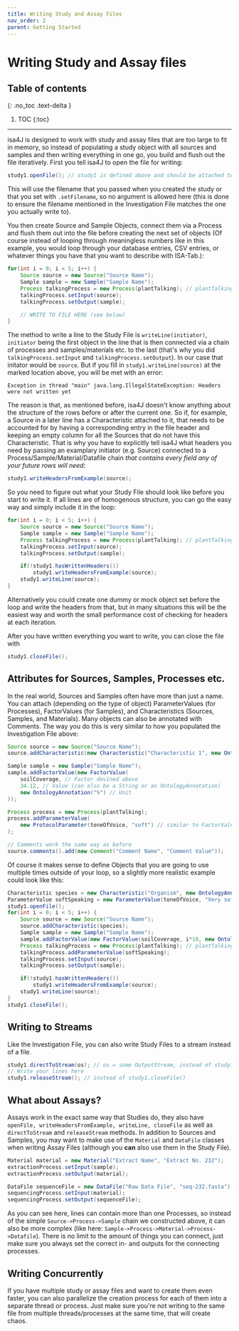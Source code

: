 ```yaml
---
title: Writing Study and Assay Files
nav_order: 2
parent: Getting Started
---
```


# Writing Study and Assay files

## Table of contents
{: .no_toc .text-delta }

1. TOC
{:toc}

---

isa4J is designed to work with study and assay files that are too large to fit in memory, so instead of populating a study object with all sources and samples and then writing everything in one go, you build and flush out the file iteratively.
First you tell isa4J to open the file for writing:

```java
study1.openFile(); // study1 is defined above and should be attached to an Investigation
```

This will use the filename that you passed when you created the study or that you set with `.setFilename`, so no argument is allowed here (this is done to ensure the filename mentioned in the Investigation File matches the one you actually write to).

You then create Source and Sample Objects, connect them via a Process and flush them out into the file before creating the next set of objects (Of course instead of looping through meaningless numbers like in this example, you would loop through your database entries, CSV entries, or whatever things you have that you want to describe with ISA-Tab.):

```java
for(int i = 0; i < 5; i++) {
	Source source = new Source("Source Name");
	Sample sample = new Sample("Sample Name");
	Process talkingProcess = new Process(plantTalking); // plantTalking is a Protocol defined above
	talkingProcess.setInput(source);
	talkingProcess.setOutput(sample);

	// WRITE TO FILE HERE (see below)
}
```

The method to write a line to the Study File is `writeLine(initiator)`, `initiator` being the first object in the line that is then connected via a chain of processes and samples/materials etc. to the last (that's why you did `talkingProcess.setInput` and `talkingProcess.setOutput`).
In our case that initator would be `source`.
But if you fill in `study1.writeLine(source)` at the marked location above, you will be met with an error:

```
Exception in thread "main" java.lang.IllegalStateException: Headers were not written yet
```

The reason is that, as mentioned before, isa4J doesn't know anything about the structure of the rows before or after the current one.
So if, for example, a Source in a later line has a Characteristic attached to it, that needs to be accounted for by having a corresponding entry in the file header and keeping an empty column for all the Sources that do not have this Characteristic.
That is why you have to explicitly tell isa4J what headers you need by passing an examplary initiator (e.g. Source) connected to a Process/Sample/Material/Datafile chain *that contains every field any of your future rows will need*:

```java
study1.writeHeadersFromExample(source);
```

So you need to figure out what your Study File should look like before you start to write it.
If all lines are of homogenous structure, you can go the easy way and simply include it in the loop:

```java
for(int i = 0; i < 5; i++) {
	Source source = new Source("Source Name");
	Sample sample = new Sample("Sample Name");
	Process talkingProcess = new Process(plantTalking); // plantTalking is a Protocol defined above
	talkingProcess.setInput(source);
	talkingProcess.setOutput(sample);

	if(!study1.hasWrittenHeaders())
		study1.writeHeadersFromExample(source);
	study1.writeLine(source);
}
```

Alternatively you could create one dummy or mock object set before the loop and write the headers from that, but in many situations this will be the easiest way and worth the small performance cost of checking for headers at each iteration.

After you have written everything you want to write, you can close the file with

```java
study1.closeFile();
```

## Attributes for Sources, Samples, Processes etc.
In the real world, Sources and Samples often have more than just a name.
You can attach (depending on the type of object) ParameterValues (for Processes), FactorValues (for Samples), and Characteristics (Sources, Samples, and Materials).
Many objects can also be annotated with Comments.
The way you do this is very similar to how you populated the Investigation File above:

```java
Source source = new Source("Source Name");
source.addCharacteristic(new Characteristic("Characteristic 1", new OntologyAnnotation("Characteristic1Value","Char1Acc",creditOntology))); // creditOntology defined above

Sample sample = new Sample("Sample Name");
sample.addFactorValue(new FactorValue(
	soilCoverage, // Factor devined above
	34.12, // Value (can also be a String or an OntologyAnnotation)
	new OntologyAnnotation("%") // Unit
));

Process process = new Process(plantTalking);
process.addParameterValue(
	new ProtocolParameter(toneOfVoice, "soft") // similar to FactorValue: can have double/string/OntologyAnnotation values and an optional unit
); 

// Comments work the same way as before
source.comments().add(new Comment("Comment Name", "Comment Value"));
```

Of course it makes sense to define Objects that you are going to use multiple times outside of your loop, so a slightly more realistic example could look like this:

```java
Characteristic species = new Characteristic("Organism", new OntologyAnnotation("Arabidopsis thaliana","http://purl.obolibrary.org/obo/NCBITaxon_3702",ncbiTaxonomy)); // ontology not defined here
ParameterValue softSpeaking = new ParameterValue(toneOfVoice, "Very softly");
study1.openFile();
for(int i = 0; i < 5; i++) {
	Source source = new Source("Source Name");
	source.addCharacteristic(species);
	Sample sample = new Sample("Sample Name");
	sample.addFactorValue(new FactorValue(soilCoverage, i*10, new OntologyAnnotation("%")));
	Process talkingProcess = new Process(plantTalking); // plantTalking is a Protocol defined above
	talkingProcess.addParameterValue(softSpeaking);
	talkingProcess.setInput(source);
	talkingProcess.setOutput(sample);

	if(!study1.hasWrittenHeaders())
		study1.writeHeadersFromExample(source);
	study1.writeLine(source);
}
study1.closeFile();
```

## Writing to Streams
Like the Investigation File, you can also write Study Files to a stream instead of a file.

```java
study1.directToStream(os); // os = some OutputStream, instead of study1.openFile()
// Write your lines here
study1.releaseStream(); // instead of study1.closeFile()
```

## What about Assays?
Assays work in the exact same way that Studies do, they also have `openFile, writeHeadersFromExample, writeLine, closeFile` as well as `directToStream` and `releaseStream` methods.
In addition to Sources and Samples, you may want to make use of the `Material` and `DataFile` classes when writing Assay Files (although you **can** also use them in the Study File).

```java
Material material = new Material("Extract Name", "Extract No. 232");
extractionProcess.setInput(sample);
extractionProcess.setOutput(material);

DataFile sequenceFile = new DataFile("Raw Data File", "seq-232.fasta");
sequencingProcess.setInput(material);
sequencingProcess.setOutput(sequenceFile);
```

As you can see here, lines can contain more than one Processes, so instead of the simple `Source->Process->Sample` chain we constructed above, it can also be more complex (like here: `Sample->Process->Material->Process->Datafile`).
There is no limit to the amount of things you can connect, just make sure you always set the correct in- and outputs for the connecting processes.

## Writing Concurrently
If you have multiple study or assay files and want to create them even faster, you can also parallelize the creation process for each of them into a separate thread or process.
Just make sure you're not writing to the same file from multiple threads/processes at the same time, that will create chaos.


